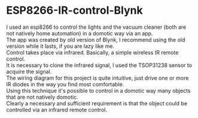 # ESP8266-IR-control-Blynk
I used an esp8266 to control the lights and the vacuum cleaner (both are not natively home automation) in a domotic way via an app.<br />
The app was created by old version of Blynk, I recommend using the old version while it lasts, if you are lazy like me.<br />
Control takes place via infrared. Basically, a simple wireless IR remote control.<br />
It is necessary to clone the infrared signal, I used the TSOP31238 sensor to acquire the signal.<br />
The wiring diagram for this project is quite intuitive, just drive one or more IR diodes in the way you find most comfortable.<br />
Using this technique it's possible to control in a domotic way many objects that are not natively domotic.<br />
Clearly a necessary and sufficient requirement is that the object could be controlled via an infrared remote control.
